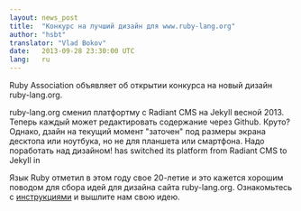 ```yaml
---
layout: news_post
title:  "Конкурс на лучший дизайн для www.ruby-lang.org"
author: "hsbt"
translator: "Vlad Bokov"
date:   2013-09-28 23:30:00 UTC
lang:   ru
---
```


Ruby Association объявляет об открытии конкурса на новый дизайн
ruby-lang.org.

ruby-lang.org сменил платфортму с Radiant CMS на Jekyll весной 2013. Теперь
каждый может редактировать содержание через Github. Круто?
Однако, дзайн на текущий момент "заточен" под размеры экрана десктопа или ноутбука,
но не для планшета или смартфона. Надо поработать над дизайном!
has switched its platform from Radiant CMS to Jekyll in

Язык Ruby отметил в этом году свое 20-летие и это кажется хорошим поводом для
сбора идей для дизайна сайта ruby-lang.org.
Ознакомьтесь с [инструкциями][1] и вышлите нам свою идею.

[1]: http://www.ruby.or.jp/en/news/20130924.html
